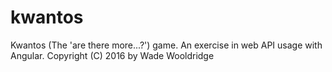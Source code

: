 # kwantos
Kwantos (The 'are there more...?') game.
An exercise in web API usage with Angular.
Copyright (C) 2016 by Wade Wooldridge
